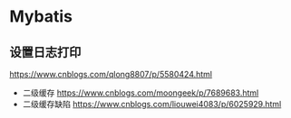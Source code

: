 # Mybatis

## 设置日志打印
https://www.cnblogs.com/qlong8807/p/5580424.html

* 二级缓存
https://www.cnblogs.com/moongeek/p/7689683.html
* 二级缓存缺陷
https://www.cnblogs.com/liouwei4083/p/6025929.html
